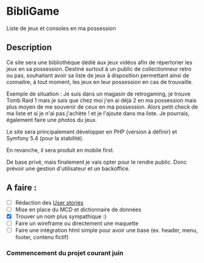 # BibliGame
Liste de jeux et consoles en ma possession

## Description

Ce site sera une bibliothèque dédié aux jeux vidéos afin de répertorier les jeux en sa possession. Destiné surtout à un public de collectionneur retro ou pas, souhaitant avoir sa liste de jeux à disposition permettant ainsi de connaitre, à tout moment, les jeux en leur possession en cas de trouvaille.

Exemple de situation : Je suis dans un magasin de retrogaming, je trouve Tomb Raid 1 mais je sais que chez moi j'en ai déjà 2 en ma possession mais plus moyen de me souvenir de ceux en ma possession. Alors petit check de ma liste et si je n'ai pas j'achète ! et je l'ajoute dans ma liste. Je pourrais, également faire une photos du jeux.

Le site sera principalement développer en PHP (version à définir) et Symfony 5.4 (pour la stabilité).

En revanche, il sera produit en mobile first.

De base privé, mais finalement je vais opter pour le rendre public. Donc prévoir une gestion d'utilisateur et un backoffice.

## A faire :

- [ ] Rédaction des [User stories](https://github.com/NicolasLenne/VideoGames-List/blob/main/user-stories.md)
- [ ] Mise en place du MCD et dictionnaire de données
- [x] Trouver un nom plus sympathique :)
- [ ] Faire un wireframe ou directement une maquette
- [ ] Faire une intégration html simple pour avoir une base (ex. header, menu, footer, contenu fictif)

### Commencement du projet courant juin
